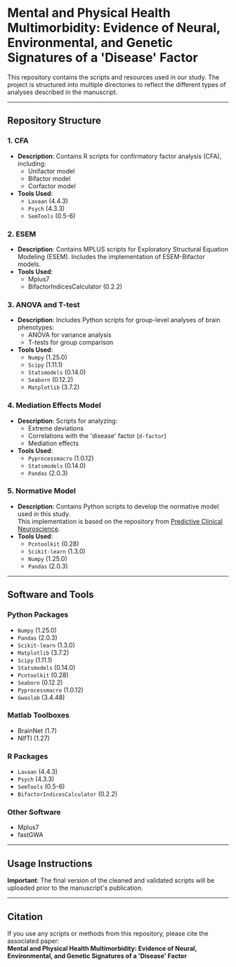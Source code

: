 Mental and Physical Health Multimorbidity: Evidence of Neural, Environmental, and Genetic Signatures of a 'Disease' Factor
================================================================================================================================================

This repository contains the scripts and resources used in our study. The project is structured into multiple directories to reflect the different types of analyses described in the manuscript.

* * *

**Repository Structure**
------------------------

### 1. **CFA**

* **Description**: Contains R scripts for confirmatory factor analysis (CFA), including:
  * Unifactor model
  * Bifactor model
  * Corfactor model
* **Tools Used**:
  * `Lavaan` (4.4.3)
  * `Psych` (4.3.3)
  * `SemTools` (0.5-6)

### 2. **ESEM**

* **Description**: Contains MPLUS scripts for Exploratory Structural Equation Modeling (ESEM). Includes the implementation of ESEM-Bifactor models.
* **Tools Used**:
  * Mplus7
  * BifactorIndicesCalculator (0.2.2)

### 3. **ANOVA and T-test**

* **Description**: Includes Python scripts for group-level analyses of brain phenotypes:
  * ANOVA for variance analysis
  * T-tests for group comparison
* **Tools Used**:
  * `Numpy` (1.25.0)
  * `Scipy` (1.11.1)
  * `Statsmodels` (0.14.0)
  * `Seaborn` (0.12.2)
  * `Matplotlib` (3.7.2)

### 4. **Mediation Effects Model**

* **Description**: Scripts for analyzing:
  * Extreme deviations
  * Correlations with the 'disease' factor (`d-factor`)
  * Mediation effects
* **Tools Used**:
  * `Pyprocessmacro` (1.0.12)
  * `Statsmodels` (0.14.0)
  * `Pandas` (2.0.3)

### 5. **Normative Model**

* **Description**: Contains Python scripts to develop the normative model used in this study.  
  This implementation is based on the repository from [Predictive Clinical Neuroscience](https://github.com/predictive-clinical-neuroscience/NM_educational_OHBM24).
* **Tools Used**:
  * `Pcntoolkit` (0.28)
  * `Scikit-learn` (1.3.0)
  * `Numpy` (1.25.0)
  * `Pandas` (2.0.3)

* * *

**Software and Tools**
----------------------

### **Python Packages**

* `Numpy` (1.25.0)
* `Pandas` (2.0.3)
* `Scikit-learn` (1.3.0)
* `Matplotlib` (3.7.2)
* `Scipy` (1.11.1)
* `Statsmodels` (0.14.0)
* `Pcntoolkit` (0.28)
* `Seaborn` (0.12.2)
* `Pyprocessmacro` (1.0.12)
* `Gwaslab` (3.4.48)

### **Matlab Toolboxes**

* BrainNet (1.7)
* NIfTI (1.27)

### **R Packages**

* `Lavaan` (4.4.3)
* `Psych` (4.3.3)
* `SemTools` (0.5-6)
* `BifactorIndicesCalculator` (0.2.2)

### **Other Software**

* Mplus7
* fastGWA

* * *

**Usage Instructions**
----------------------

**Important**: The final version of the cleaned and validated scripts will be uploaded prior to the manuscript's publication.

* * *

**Citation**
------------

If you use any scripts or methods from this repository, please cite the associated paper:  
**Mental and Physical Health Multimorbidity: Evidence of Neural, Environmental, and Genetic Signatures of a 'Disease' Factor**
